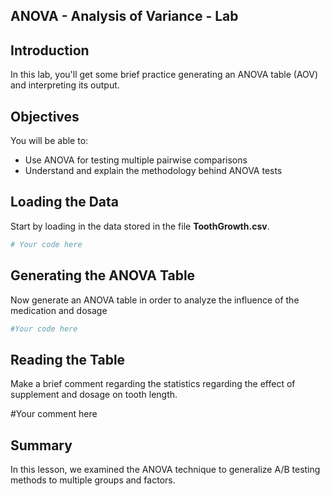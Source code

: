 
## ANOVA - Analysis of Variance - Lab

## Introduction

In this lab, you'll get some brief practice generating an ANOVA table (AOV) and interpreting its output.

## Objectives

You will be able to:
* Use ANOVA for testing multiple pairwise comparisons
* Understand and explain the methodology behind ANOVA tests

## Loading the Data

Start by loading in the data stored in the file **ToothGrowth.csv**.


```python
# Your code here
```

## Generating the ANOVA Table

Now generate an ANOVA table in order to analyze the influence of the medication and dosage 


```python
#Your code here
```

## Reading the Table

Make a brief comment regarding the statistics regarding the effect of supplement and dosage on tooth length.

#Your comment here

## Summary

In this lesson, we examined the ANOVA technique to generalize A/B testing methods to multiple groups and factors.
